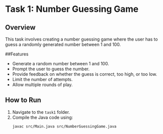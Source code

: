 # Task 1: Number Guessing Game

## Overview
This task involves creating a number guessing game where the user has to guess a randomly generated number between 1 and 100.

##Features
- Generate a random number between 1 and 100.
- Prompt the user to guess the number.
- Provide feedback on whether the guess is correct, too high, or too low.
- Limit the number of attempts.
- Allow multiple rounds of play.

## How to Run
1. Navigate to the `task1` folder.
2. Compile the Java code using:
   ```bash
   javac src/Main.java src/NumberGuessingGame.java
